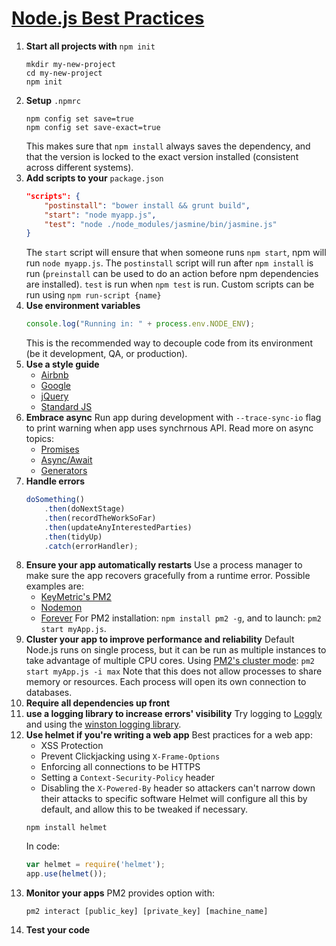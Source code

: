 # [Node.js Best Practices](https://www.codementor.io/nodejs/tutorial/nodejs-best-practices)

1. **Start all projects with** ```npm init```
	```
	mkdir my-new-project
	cd my-new-project
	npm init
	```
2. **Setup** ```.npmrc```
	```
	npm config set save=true
	npm config set save-exact=true
	```
	This makes sure that ```npm install``` always saves the dependency, and that the version is locked to the exact version installed (consistent across different systems).
3. **Add scripts to your** ```package.json```
	```json
	"scripts": {
		"postinstall": "bower install && grunt build",
		"start": "node myapp.js",
		"test": "node ./node_modules/jasmine/bin/jasmine.js"
	}
	```
	The ```start``` script will ensure that when someone runs ```npm start```, npm will run ```node myapp.js```.  The ```postinstall``` script will run after ```npm install``` is run (```preinstall``` can be used to do an action before npm dependencies are installed). ```test``` is run when ```npm test``` is run. Custom scripts can be run using ```npm run-script {name}```
4. **Use environment variables**
	```javascript
	console.log("Running in: " + process.env.NODE_ENV);
	```
	This is the recommended way to decouple code from its environment (be it development, QA, or production).
5. **Use a style guide**
	* [Airbnb](https://github.com/airbnb/javascript)
	* [Google](https://google.github.io/styleguide/javascriptguide.xml)
	* [jQuery](https://contribute.jquery.org/style-guide/js/)
	* [Standard JS](http://standardjs.com/)
6. **Embrace async**
	Run app during development with ```--trace-sync-io``` flag to print warning when app uses synchrnous API.
	Read more on async topics:
	* [Promises](http://www.html5rocks.com/en/tutorials/es6/promises/)
	* [Async/Await](https://www.twilio.com/blog/2015/10/asyncawait-the-hero-javascript-deserved.html)
	* [Generators](https://developer.mozilla.org/en/docs/Web/JavaScript/Guide/Iterators_and_Generators)
7. **Handle errors**
	```javascript
	doSomething()
		.then(doNextStage)
		.then(recordTheWorkSoFar)
		.then(updateAnyInterestedParties)
		.then(tidyUp)
		.catch(errorHandler);
	```
8. **Ensure your app automatically restarts**
	Use a process manager to make sure the app recovers gracefully from a runtime error.
	Possible examples are:
	* [KeyMetric's PM2](http://pm2.keymetricsio/)
	* [Nodemon](http://nodemon.io/)
	* [Forever](https://gihub.com/foreverjs/forever)
	For PM2 installation: ```npm install pm2 -g```, and to launch: ```pm2 start myApp.js```.
9. **Cluster your app to improve performance and reliability**
	Default Node.js runs on single process, but it can be run as multiple instances to take advantage of multiple CPU cores. Using [PM2's cluster mode](http://pm2.keymetrics.io/docs/usage/cluster-mode/): ```pm2 start myApp.js -i max```
	Note that this does not allow processes to share memory or resources. Each process will open its own connection to databases.
10. **Require all dependencies up front**
11. **use a logging library to increase errors' visibility**
	Try logging to [Loggly](https://www.loggly.com/) and using the [winston logging library](https://github.com/winstonjs/winston).
12. **Use helmet if you're writing a web app**
	Best practices for a web app:
	* XSS Protection
	* Prevent Clickjacking using ```X-Frame-Options```
	* Enforcing all connections to be HTTPS
	* Setting a ```Context-Security-Policy``` header
	* Disabling the ```X-Powered-By``` header so attackers can't narrow down their attacks to specific software
	Helmet will configure all this by default, and allow this to be tweaked if necessary.
	```
	npm install helmet
	```
	In code:
	```javascript
	var helmet = require('helmet');
	app.use(helmet());
	```
13. **Monitor your apps**
	PM2 provides option with:
	```
	pm2 interact [public_key] [private_key] [machine_name]
	```
14. **Test your code**
	